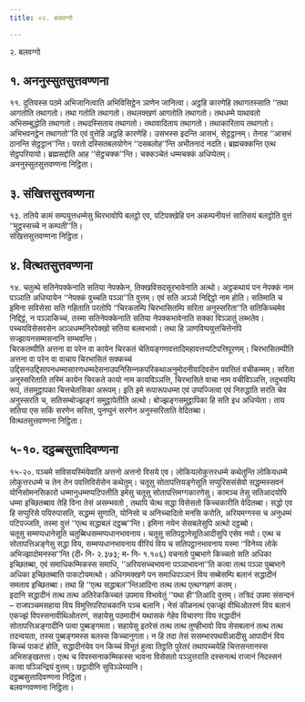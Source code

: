 ```yaml
---
title: ०२. बलवग्गो

---
```

२. बलवग्गो  


## १. अननुस्सुतसुत्तवण्णना

११. दुतियस्स पठमे अभिजानित्वाति अभिविसिट्ठेन ञाणेन जानित्वा। अट्ठहि कारणेहि तथागतस्साति ‘‘तथा आगतोति तथागतो। तथा गतोति तथागतो। तथलक्खणं आगतोति तथागतो। तथधम्मे याथावतो अभिसम्बुद्धोति तथागतो। तथदस्सिताय तथागतो। तथावादिताय तथागतो। तथाकारिताय तथागतो। अभिभवनट्ठेन तथागतो’’ति एवं वुत्तेहि अट्ठहि कारणेहि। उसभस्स इदन्ति आसभं, सेट्ठट्ठानम्। तेनाह ‘‘आसभं ठानन्ति सेट्ठट्ठान’’न्ति। परतो दस्सितबलयोगेन ‘‘दसबलोह’’न्ति अभीतनादं नदति। ब्रह्मचक्‍कन्ति एत्थ सेट्ठपरियायो। ब्रह्मसद्दोति आह ‘‘सेट्ठचक्‍क’’न्ति। चक्‍कञ्‍चेतं धम्मचक्‍कं अधिप्पेतम्।  
अननुस्सुतसुत्तवण्णना निट्ठिता।  


## ३. संखित्तसुत्तवण्णना

१३. ततिये कामं सम्पयुत्तधम्मेसु थिरभावोपि बलट्ठो एव, पटिपक्खेहि पन अकम्पनीयत्तं सातिसयं बलट्ठोति वुत्तं ‘‘मुट्ठस्सच्‍चे न कम्पती’’ति।  
संखित्तसुत्तवण्णना निट्ठिता।  


## ४. वित्थतसुत्तवण्णना

१४. चतुत्थे सतिनेपक्‍केनाति सतिया नेपक्‍केन, तिक्खविसदसूरभावेनाति अत्थो। अट्ठकथायं पन नेपक्‍कं नाम पञ्‍ञाति अधिप्पायेन ‘‘नेपक्‍कं वुच्‍चति पञ्‍ञा’’ति वुत्तम्। एवं सति अञ्‍ञो निद्दिट्ठो नाम होति। सतिमाति च इमिना सविसेसा सति गहिताति परतोपि ‘‘चिरकतम्पि चिरभासितम्पि सरिता अनुस्सरिता’’ति सतिकिच्‍चमेव निद्दिट्ठं, न पञ्‍ञाकिच्‍चं, तस्मा सतिनेपक्‍केनाति सतिया नेपक्‍कभावेनाति सक्‍का विञ्‍ञातुं लब्भतेव। पच्‍चयविसेसवसेन अञ्‍ञधम्मनिरपेक्खो सतिया बलवभावो। तथा हि ञाणविप्पयुत्तचित्तेनपि सज्झायनसम्मसनानि सम्भवन्ति।  
चिरकतम्पीति अत्तना वा परेन वा कायेन चिरकतं चेतियङ्गणवत्तादिमहावत्तप्पटिपत्तिपूरणम्। चिरभासितम्पीति अत्तना वा परेन वा वाचाय चिरभासितं सक्‍कच्‍चं उद्दिसनउद्दिसापनधम्मासारणधम्मदेसनाउपनिसिन्‍नकपरिकथाअनुमोदनीयादिवसेन पवत्तितं वचीकम्मम्। सरिता अनुस्सरिताति तस्मिं कायेन चिरकते कायो नाम कायविञ्‍ञत्ति, चिरभासिते वाचा नाम वचीविञ्‍ञत्ति, तदुभयम्पि रूपं, तंसमुट्ठापका चित्तचेतसिका अरूपम्। इति इमे रूपारूपधम्मा एवं उप्पज्‍जित्वा एवं निरुद्धाति सरति चेव अनुस्सरति च, सतिसम्बोज्झङ्गं समुट्ठापेतीति अत्थो। बोज्झङ्गसमुट्ठापिका हि सति इध अधिप्पेता। ताय सतिया एस सकिं सरणेन सरिता, पुनप्पुनं सरणेन अनुस्सरिताति वेदितब्बा।  
वित्थतसुत्तवण्णना निट्ठिता।  


## ५-१०. दट्ठब्बसुत्तादिवण्णना

१५-२०. पञ्‍चमे सविसयस्मिंयेवाति अत्तनो अत्तनो विसये एव। लोकियलोकुत्तरधम्मे कथेतुन्ति लोकियधम्मे लोकुत्तरधम्मे च तेन तेन पवत्तिविसेसेन कथेतुम्। चतूसु सोतापत्तियङ्गेसूति सप्पुरिससंसेवो सद्धम्मस्सवनं योनिसोमनसिकारो धम्मानुधम्मप्पटिपत्तीति इमेसु चतूसु सोतापत्तिमग्गकारणेसु। कामञ्‍च तेसु सतिआदयोपि धम्मा इच्छितब्बाव तेहि विना तेसं असम्भवतो , तथापि चेत्थ सद्धा विसेसतो किच्‍चकारीति वेदितब्बा। सद्धो एव हि सप्पुरिसे पयिरुपासति, सद्धम्मं सुणाति, योनिसो च अनिच्‍चादितो मनसि करोति, अरियमग्गस्स च अनुधम्मं पटिपज्‍जति, तस्मा वुत्तं ‘‘एत्थ सद्धाबलं दट्ठब्ब’’न्ति। इमिना नयेन सेसबलेसुपि अत्थो दट्ठब्बो।  
चतूसु सम्मप्पधानेसूति चतुब्बिधसम्मप्पधानभावनाय। चतूसु सतिपट्ठानेसूतिआदीसुपि एसेव नयो। एत्थ च सोतापत्तिअङ्गेसु सद्धा विय, सम्मप्पधानभावनाय वीरियं विय च सतिपट्ठानभावनाय यस्मा ‘‘विनेय्य लोके अभिज्झादोमनस्स’’न्ति (दी॰ नि॰ २.३७३; म॰ नि॰ १.१०६) वचनतो पुब्बभागे किच्‍चतो सति अधिका इच्छितब्बा, एवं समाधिकम्मिकस्स समाधि, ‘‘अरियसच्‍चभावना पञ्‍ञाभावना’’ति कत्वा तत्थ पञ्‍ञा पुब्बभागे अधिका इच्छितब्बाति पाकटोयमत्थो। अधिगमक्खणे पन समाधिपञ्‍ञानं विय सब्बेसम्पि बलानं सद्धादीनं समताव इच्छितब्बा। तथा हि ‘‘एत्थ सद्धाबल’’न्तिआदिना तत्थ तत्थ एत्थग्गहणं कतम्।  
इदानि सद्धादीनं तत्थ तत्थ अतिरेककिच्‍चतं उपमाय विभावेतुं ‘‘यथा ही’’तिआदि वुत्तम्। तत्रिदं उपमा संसन्दनं – राजपञ्‍चमसहाया विय विमुत्तिपरिपाचकानि पञ्‍च बलानि। नेसं कीळनत्थं एकज्झं वीथिओतरणं विय बलानं एकज्झं विपस्सनावीथिओतरणं, सहायेसु पठमादीनं यथासकं गेहेव विचारणा विय सद्धादीनं सोतापत्तिअङ्गादीनि पत्वा पुब्बङ्गमता। सहायेसु इतरेसं तत्थ तत्थ तुण्हीभावो विय सेसबलानं तत्थ तत्थ तदन्वयता, तस्स पुब्बङ्गमस्स बलस्स किच्‍चानुगता। न हि तदा तेसं ससम्भारपथवीआदीसु आपादीनं विय किच्‍चं पाकटं होति, सद्धादीनंयेव पन किच्‍चं विभूतं हुत्वा तिट्ठति पुरेतरं तथापच्‍चयेहि चित्तसन्तानस्स अभिसङ्खतत्ता। एत्थ च विपस्सनाकम्मिकस्स भावना विसेसतो पञ्‍ञुत्तराति दस्सनत्थं राजानं निदस्सनं कत्वा पञ्‍ञिन्द्रियं वुत्तम्। छट्ठादीनि सुविञ्‍ञेय्यानि।  
दट्ठब्बसुत्तादिवण्णना निट्ठिता।  
बलवग्गवण्णना निट्ठिता।  